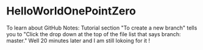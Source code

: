 # HelloWorldOnePointZero
To learn about GitHub
Notes: 
Tutorial section "To create a new branch" tells you to "Click the drop down at the top of the file list that says branch: master."
Well 20 minutes later and I am still lokoing for it !
